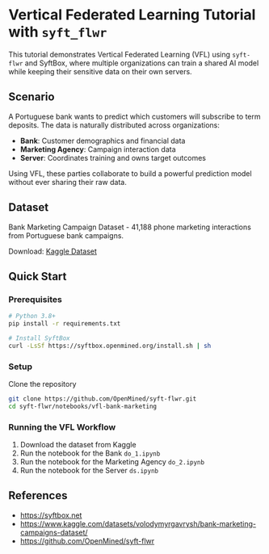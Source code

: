 # Vertical Federated Learning Tutorial with `syft_flwr`

This tutorial demonstrates Vertical Federated Learning (VFL) using `syft-flwr` and SyftBox, where multiple organizations can train a shared AI model while keeping their sensitive data on their own servers.

## Scenario

A Portuguese bank wants to predict which customers will subscribe to term deposits. The data is naturally distributed across organizations:

* **Bank**: Customer demographics and financial data
* **Marketing Agency**: Campaign interaction data
* **Server**: Coordinates training and owns target outcomes

Using VFL, these parties collaborate to build a powerful prediction model without ever sharing their raw data.


## Dataset

Bank Marketing Campaign Dataset - 41,188 phone marketing interactions from Portuguese bank campaigns.

Download: [Kaggle Dataset](https://www.kaggle.com/datasets/volodymyrgavrysh/bank-marketing-campaigns-dataset/)


## Quick Start


### Prerequisites

```bash
# Python 3.8+
pip install -r requirements.txt

# Install SyftBox
curl -LsSf https://syftbox.openmined.org/install.sh | sh
```

### Setup

Clone the repository

```bash
git clone https://github.com/OpenMined/syft-flwr.git
cd syft-flwr/notebooks/vfl-bank-marketing
```

### Running the VFL Workflow

1. Download the dataset from Kaggle
2. Run the notebook for the Bank `do_1.ipynb`
3. Run the notebook for the Marketing Agency `do_2.ipynb`
4. Run the notebook for the Server `ds.ipynb`


## References

- https://syftbox.net
- https://www.kaggle.com/datasets/volodymyrgavrysh/bank-marketing-campaigns-dataset/
- https://github.com/OpenMined/syft-flwr

